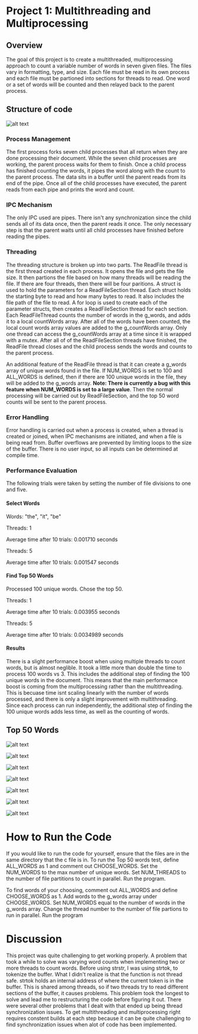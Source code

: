 # Project 1: Multithreading and Multiprocessing

## Overview

The goal of this project is to create a multithreaded, multiprocessing approach to count a variable number of words in seven given files. The files vary in formatting, type, and size. Each file must be read in its own process and each file must be partioned into sections for threads to read. One word or a set of words will be counted and then relayed back to the parent process.

## Structure of code

![alt text](Project1-Process-Structure.png)

### Process Management

The first process forks seven child processes that all return when they are done processing their document. While the seven child processes are working, the parent process waits for them to finish. Once a child process has finished counting the words, it pipes the word along with the count to the parent process. The data sits in a buffer until the parent reads from its end of the pipe. Once all of the child processes have executed, the parent reads from each pipe and prints the word and count.

### IPC Mechanism
The only IPC used are pipes. There isn't any synchronization since the child sends all of its data once, then the parent reads it once. The only necessary step is that the parent waits until all child processes have finished before reading the pipes.

### Threading
The threading structure is broken up into two parts. The ReadFile thread is the first thread created in each process. It opens the file and gets the file size. It then partions the file based on how many threads will be reading the file. If there are four threads, then there will be four paritions. A struct is used to hold the parameters for a ReadFileSection thread. Each struct holds the starting byte to read and how many bytes to read. It also includes the file path of the file to read. A for loop is used to create each of the parameter structs, then creates a ReadFileSection thread for each section. Each ReadFileThread counts the number of words in the g_words, and adds it to a local countWords array. After all of the words have been counted, the local count words array values are added to the g_countWords array. Only one thread can access the g_countWords array at a time since it is wrapped with a mutex. After all of of the ReadFileSection threads have finished, the ReadFile thread closes and the child process sends the words and counts to the parent process.

An additional feature of the ReadFile thread is that it can create a g_words array of unique words found in the file. If NUM_WORDS is set to 100 and ALL_WORDS is defined, then if there are 100 unique words in the file, they will be added to the g_words array.  **Note: There is currently a bug with this feature when NUM_WORDS is set to a large value**. Then the normal processing will be carried out by ReadFileSection, and the top 50 word counts will be sent to the parent process.

### Error Handling

Error handling is carried out when a process is created, when a thread is created or joined, when IPC mechanisms are initiated, and when a file is being read from. Buffer overflows are prevented by limiting loops to the size of the buffer. There is no user input, so all inputs can be determined at compile time.

### Performance Evaluation

The following trials were taken by setting the number of file divisions to one and five.

#### Select Words
Words: "the", "it", "be"

Threads: 1

Average time after 10 trials: 0.001710 seconds

Threads: 5

Average time after 10 trials: 0.001547 seconds

#### Find Top 50 Words

Processed 100 unique words. Chose the top 50.

Threads: 1

Average time after 10 trials: 0.003955 seconds

Threads: 5

Average time after 10 trials: 0.0034989 seconds

#### Results
There is a slight performance boost when using multiple threads to count words, but is almost neglible. It took a little more than double the time to process 100 words vs 3. This includes the additional step of finding the 100 unique words in the document. This means that the main performance boost is coming from the multiprocessing rather than the multithreading. This is becuase time isnt scaling linearly with the number of words processed, and there is only a slight improvement with multithreading. Since each process can run independently, the additional step of finding the 100 unique words adds less time, as well as the counting of words.


## Top 50 Words
![alt text](trans-histogram.png)

![alt text](progp-histogram.png)

![alt text](progl-histogram.png)

![alt text](progc-histogram.png)

![alt text](paper2-histogram.png)

![alt text](paper1-histogram.png)

![alt text](bib-histogram.png)

# How to Run the Code
If you would like to run the code for yourself, ensure that the files are in the same directory that the c file is in. To run the Top 50 words test, define ALL_WORDS as 1 and comment out CHOOSE_WORDS. Set the NUM_WORDS to the max number of unique words. Set NUM_THREADS to the number of file partitions to count in parallel. Run the program.

To find words of your choosing, comment out ALL_WORDS and define CHOOSE_WORDS as 1. Add words to the g_words array under CHOOSE_WORDS. Set NUM_WORDS equal to the number of words in the g_words array. Change the thread number to the number of file partions to run in parallel. Run the program

# Discussion

This project was quite challenging to get working properly. A problem that took a while to solve was varying word counts when implementing two or more threads to count words. Before using strstr, I was using strtok, to tokenize the buffer. What I didn't realize is that the function is not thread safe. strtok holds an internal address of where the current token is in the buffer. This is shared among threads, so if two threads try to read different sections of the buffer, it causes problems. This problem took the longest to solve and lead me to restructuring the code before figuring it out. There were several other problems that I dealt with that ended up being thread synchronization issues. To get multithreading and multiprocessing right requires constent builds at each step because it can be quite challenging to find synchronization issues when alot of code has been implemented.



